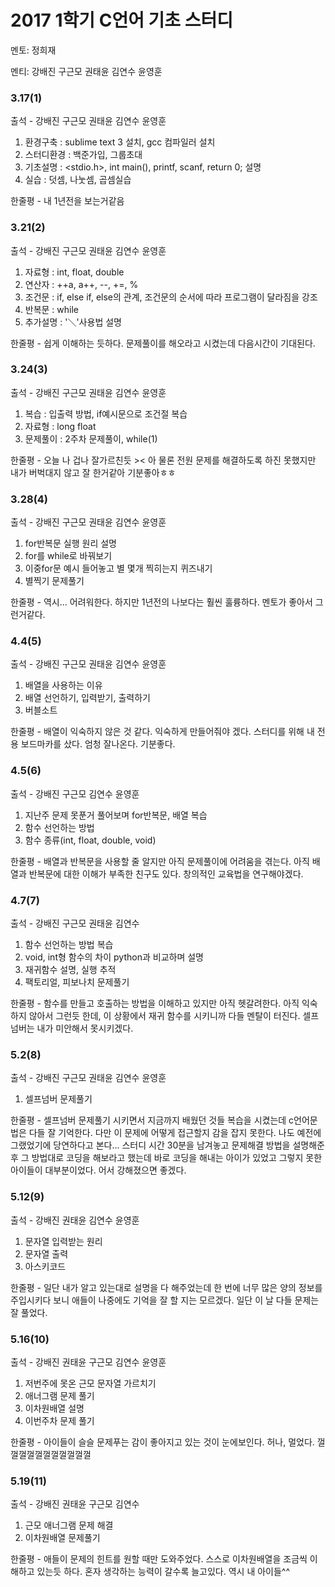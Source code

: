 # **2017 1학기 C언어 기초 스터디**

멘토: 정희재

멘티: 강배진 구근모 권태윤 김연수 윤영훈


### 3.17(1)

출석 - 강배진 구근모 권태윤 김연수 윤영훈

1. 환경구축 : sublime text 3 설치, gcc 컴파일러 설치
2. 스터디환경 : 백준가입, 그룹초대
3. 기초설명 : <stdio.h>, int main(), printf, scanf, return 0; 설명
4. 실습 : 덧셈, 나눗셈, 곱셈실습

한줄평 - 내 1년전을 보는거같음


### 3.21(2)

출석 - 강배진 구근모 권태윤 김연수 윤영훈

1. 자료형 : int, float, double
2. 연산자 : ++a, a++, --, +=, %
3. 조건문 : if, else if, else의 관계, 조건문의 순서에 따라 프로그램이 달라짐을 강조
4. 반복문 : while
5. 추가설명 : '＼'사용법 설명 

한줄평 - 쉽게 이해하는 듯하다. 문제풀이를 해오라고 시켰는데 다음시간이 기대된다.


### 3.24(3)

출석 - 강배진 구근모 권태윤 김연수 윤영훈

1. 복습 : 입출력 방법, if예시문으로 조건절 복습
2. 자료형 : long float
3. 문제풀이 : 2주차 문제풀이, while(1)

한줄평 - 오늘 나 겁나 잘가르친듯 >< 아 물론 전원 문제를 해결하도록 하진 못했지만 내가 버벅대지 않고 잘 한거같아 기분좋아ㅎㅎ


### 3.28(4)

출석 - 강배진 구근모 권태윤 김연수 윤영훈

1. for반복문 실행 원리 설명
2. for를 while로 바꿔보기
3. 이중for문 예시 들어놓고 별 몇개 찍히는지 퀴즈내기
4. 별찍기 문제풀기

한줄평 - 역시... 어려워한다. 하지만 1년전의 나보다는 훨씬 훌륭하다. 멘토가 좋아서 그런거같다.


### 4.4(5)

출석 - 강배진 구근모 권태윤 김연수 윤영훈

1. 배열을 사용하는 이유
2. 배열 선언하기, 입력받기, 출력하기
3. 버블소트

한줄평 - 배열이 익숙하지 않은 것 같다. 익숙하게 만들어줘야 겠다. 스터디를 위해 내 전용 보드마카를 샀다. 엄청 잘나온다. 기분좋다.


### 4.5(6)

출석 - 강배진 구근모 김연수 윤영훈

1. 지난주 문제 못푼거 풀어보며 for반복문, 배열 복습
2. 함수 선언하는 방법
3. 함수 종류(int, float, double, void)

한줄평 - 배열과 반복문을 사용할 줄 알지만 아직 문제풀이에 어려움을 겪는다. 아직 배열과 반복문에 대한 이해가 부족한 친구도 있다. 창의적인 교육법을 연구해야겠다.


### 4.7(7)

출석 - 강배진 구근모 권태윤 김연수

1. 함수 선언하는 방법 복습
2. void, int형 함수의 차이 python과 비교하며 설명
3. 재귀함수 설명, 실행 추적
4. 팩토리얼, 피보나치 문제풀기

한줄평 - 함수를 만들고 호출하는 방법을 이해하고 있지만 아직 헷갈려한다. 아직 익숙하지 않아서 그런듯 한데, 이 상황에서 재귀 함수를 시키니까 다들 멘탈이 터진다. 셀프넘버는 내가 미안해서 못시키겠다.

### 5.2(8)

출석 - 강배진 구근모 권태윤 김연수 윤영훈

1. 셀프넘버 문제풀기

한줄평 - 셀프넘버 문제풀기 시키면서 지금까지 배웠던 것들 복습을 시켰는데 c언어문법은 다들 잘 기억한다. 다만 이 문제에 어떻게 접근할지 감을 잡지 못한다. 나도 예전에 그랬었기에 당연하다고 본다... 스터디 시간 30분을 남겨놓고 문제해결 방법을 설명해준 후 그 방법대로 코딩을 해보라고 했는데 바로 코딩을 해내는 아이가 있었고 그렇지 못한 아이들이 대부분이었다. 어서 강해졌으면 좋겠다.


### 5.12(9)

출석 - 강배진 권태윤 김연수 윤영훈

1. 문자열 입력받는 원리
2. 문자열 출력
3. 아스키코드

한줄평 - 일단 내가 알고 있는대로 설명을 다 해주었는데 한 번에 너무 많은 양의 정보를 주입시키다 보니 애들이 나중에도 기억을 잘 할 지는 모르겠다. 일단 이 날 다들 문제는 잘 풀었다.


### 5.16(10)

출석 - 강배진 권태윤 구근모 김연수 윤영훈

1. 저번주에 못온 근모 문자열 가르치기
2. 애너그램 문제 풀기
3. 이차원배열 설명
4. 이번주차 문제 풀기

한줄평 - 아이들이 슬슬 문제푸는 감이 좋아지고 있는 것이 눈에보인다. 허나, 멀었다. 껄껄껄껄껄껄껄껄껄껄껄


### 5.19(11)

출석 - 강배진 권태윤 구근모 김연수

1. 근모 애너그램 문제 해결
1. 이차원배열 문제풀기

한줄평 - 애들이 문제의 힌트를 원할 때만 도와주었다. 스스로 이차원배열을 조금씩 이해하고 있는듯 하다. 혼자 생각하는 능력이 갈수록 늘고있다. 역시 내 아이들^^